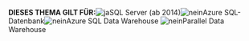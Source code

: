 <Token>**DIESES THEMA GILT FÜR:**![ja](../includes/media/yes.png)SQL Server (ab 2014)![nein](../includes/media/no.png)Azure SQL-Datenbank![nein](../includes/media/no.png)Azure SQL Data Warehouse ![nein](../includes/media/no.png)Parallel Data Warehouse </Token>